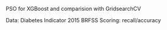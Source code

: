 PSO for XGBoost and comparision with GridsearchCV

Data: Diabetes Indicator 2015 BRFSS
Scoring: recall/accuracy 
